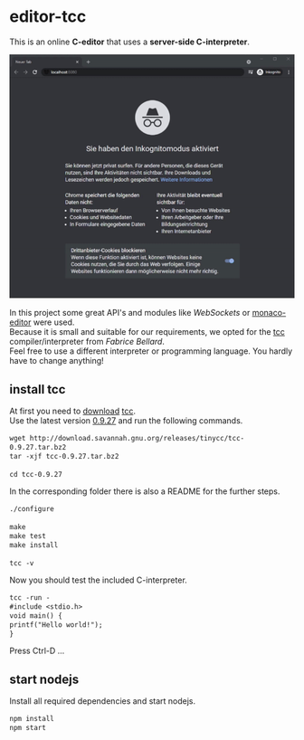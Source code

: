 # editor-tcc
  
This is an online **C-editor** that uses a **server-side C-interpreter**.  
  
![editor-tcc](public/index.gif "editor-tcc")

In this project some great API's and modules like *WebSockets* or [monaco-editor](https://microsoft.github.io/monaco-editor/) were used.  
Because it is small and suitable for our requirements, we opted for the [tcc](https://bellard.org/tcc/) compiler/interpreter from *Fabrice Bellard*.  
Feel free to use a different interpreter or programming language. You hardly have to change anything!

## install tcc

At first you need to [download](http://download.savannah.gnu.org/releases/tinycc/) [tcc](https://bellard.org/tcc/).  
Use the latest version [0.9.27](http://download.savannah.gnu.org/releases/tinycc/tcc-0.9.27.tar.bz2) and run the following commands.

```
wget http://download.savannah.gnu.org/releases/tinycc/tcc-0.9.27.tar.bz2
tar -xjf tcc-0.9.27.tar.bz2

cd tcc-0.9.27
```

In the corresponding folder there is also a README for the further steps.

```
./configure

make 
make test
make install

tcc -v
```

Now you should test the included C-interpreter.

```
tcc -run -
#include <stdio.h>
void main() {
printf("Hello world!");
}
```

Press Ctrl-D ...

## start nodejs

Install all required dependencies and start nodejs.

```
npm install
npm start
```